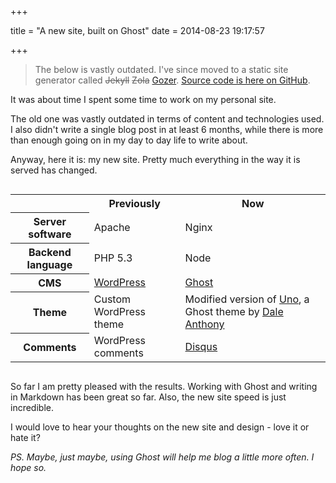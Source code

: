 +++

title = "A new site, built on Ghost"
date = 2014-08-23 19:17:57

+++

<blockquote>
    <p>The below is vastly outdated. I've since moved to a static site generator called <s>Jekyll</s> <s>Zola</s> <a href="https://github.com/dannyvankooten/gozer">Gozer</a>. <a href="https://git.sr.ht/~dvko/dannyvankooten.com">Source code is here on GitHub</a>. </p>
</blockquote>

It was about time I spent some time to work on my personal site.

The old one was vastly outdated in terms of content and technologies used. I also didn't write a single blog post in at least 6 months, while there is more than enough going on in my day to day life to write about.

Anyway, here it is: my new site. Pretty much everything in the way it is served has changed.

<div style="overflow-x: auto;">
<table>
	<tr>
    	<th></th>
    	<th>Previously</th>
        <th>Now</th>
    </tr>
    <tr>
    	<th>Server software</th>
        <td>Apache</td>
        <td>Nginx</td>
    </tr>
    <tr>
    	<th>Backend language</th>
        <td>PHP 5.3</td>
        <td>Node</td>
    </tr>
    <tr>
    	<th>CMS</th>
        <td><a href="https://wordpress.org/">WordPress</a></td>
        <td><a href="https://ghost.org/about/">Ghost</a></td>
    </tr>
    <tr>
    	<th>Theme</th>
        <td>Custom WordPress theme</td>
        <td>Modified version of <a href="https://github.com/daleanthony/uno">Uno</a>, a Ghost theme by <a href="https://www.daleanthony.com/">Dale Anthony</a></td>
      </tr>
      <tr>
    	<th>Comments</th>
        <td>WordPress comments</td>
        <td><a href="https://disqus.com/">Disqus</a></td>
    </tr>
</table>
</div>

So far I am pretty pleased with the results. Working with Ghost and writing in Markdown has been great so far. Also, the new site speed is just incredible.

I would love to hear your thoughts on the new site and design - love it or hate it?

_PS. Maybe, just maybe, using Ghost will help me blog a little more often. I hope so._



